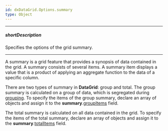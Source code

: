 ```yaml
---
id: dxDataGrid.Options.summary
type: Object
---
```

---
##### shortDescription
Specifies the options of the grid summary.

---
A summary is a grid feature that provides a synopsis of data contained in the grid. A summary consists of several items. A summary item displays a value that is a product of applying an aggregate function to the data of a specific column.

There are two types of summary in **DataGrid**: group and total. The group summary is calculated on a group of data, which is segregated during [grouping](/Documentation/Guide/Widgets/DataGrid/Grouping/). To specify the items of the group summary, declare an array of objects and assign it to the **summary**.[groupItems](/Documentation/ApiReference/UI_Widgets/dxDataGrid/Configuration/summary/groupItems/) field.

The total summary is calculated on all data contained in the grid. To specify the items of the total summary, declare an array of objects and assign it to the **summary**.[totalItems](/Documentation/ApiReference/UI_Widgets/dxDataGrid/Configuration/summary/totalItems/) field.
